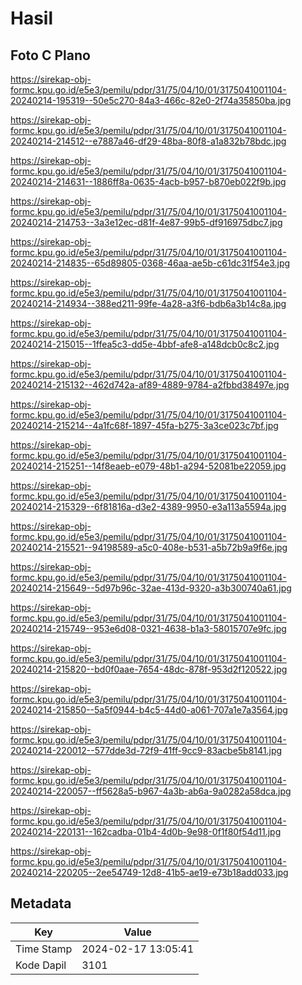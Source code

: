 # Hasil

## Foto C Plano

https://sirekap-obj-formc.kpu.go.id/e5e3/pemilu/pdpr/31/75/04/10/01/3175041001104-20240214-195319--50e5c270-84a3-466c-82e0-2f74a35850ba.jpg

https://sirekap-obj-formc.kpu.go.id/e5e3/pemilu/pdpr/31/75/04/10/01/3175041001104-20240214-214512--e7887a46-df29-48ba-80f8-a1a832b78bdc.jpg

https://sirekap-obj-formc.kpu.go.id/e5e3/pemilu/pdpr/31/75/04/10/01/3175041001104-20240214-214631--1886ff8a-0635-4acb-b957-b870eb022f9b.jpg

https://sirekap-obj-formc.kpu.go.id/e5e3/pemilu/pdpr/31/75/04/10/01/3175041001104-20240214-214753--3a3e12ec-d81f-4e87-99b5-df916975dbc7.jpg

https://sirekap-obj-formc.kpu.go.id/e5e3/pemilu/pdpr/31/75/04/10/01/3175041001104-20240214-214835--65d89805-0368-46aa-ae5b-c61dc31f54e3.jpg

https://sirekap-obj-formc.kpu.go.id/e5e3/pemilu/pdpr/31/75/04/10/01/3175041001104-20240214-214934--388ed211-99fe-4a28-a3f6-bdb6a3b14c8a.jpg

https://sirekap-obj-formc.kpu.go.id/e5e3/pemilu/pdpr/31/75/04/10/01/3175041001104-20240214-215015--1ffea5c3-dd5e-4bbf-afe8-a148dcb0c8c2.jpg

https://sirekap-obj-formc.kpu.go.id/e5e3/pemilu/pdpr/31/75/04/10/01/3175041001104-20240214-215132--462d742a-af89-4889-9784-a2fbbd38497e.jpg

https://sirekap-obj-formc.kpu.go.id/e5e3/pemilu/pdpr/31/75/04/10/01/3175041001104-20240214-215214--4a1fc68f-1897-45fa-b275-3a3ce023c7bf.jpg

https://sirekap-obj-formc.kpu.go.id/e5e3/pemilu/pdpr/31/75/04/10/01/3175041001104-20240214-215251--14f8eaeb-e079-48b1-a294-52081be22059.jpg

https://sirekap-obj-formc.kpu.go.id/e5e3/pemilu/pdpr/31/75/04/10/01/3175041001104-20240214-215329--6f81816a-d3e2-4389-9950-e3a113a5594a.jpg

https://sirekap-obj-formc.kpu.go.id/e5e3/pemilu/pdpr/31/75/04/10/01/3175041001104-20240214-215521--94198589-a5c0-408e-b531-a5b72b9a9f6e.jpg

https://sirekap-obj-formc.kpu.go.id/e5e3/pemilu/pdpr/31/75/04/10/01/3175041001104-20240214-215649--5d97b96c-32ae-413d-9320-a3b300740a61.jpg

https://sirekap-obj-formc.kpu.go.id/e5e3/pemilu/pdpr/31/75/04/10/01/3175041001104-20240214-215749--953e6d08-0321-4638-b1a3-58015707e9fc.jpg

https://sirekap-obj-formc.kpu.go.id/e5e3/pemilu/pdpr/31/75/04/10/01/3175041001104-20240214-215820--bd0f0aae-7654-48dc-878f-953d2f120522.jpg

https://sirekap-obj-formc.kpu.go.id/e5e3/pemilu/pdpr/31/75/04/10/01/3175041001104-20240214-215850--5a5f0944-b4c5-44d0-a061-707a1e7a3564.jpg

https://sirekap-obj-formc.kpu.go.id/e5e3/pemilu/pdpr/31/75/04/10/01/3175041001104-20240214-220012--577dde3d-72f9-41ff-9cc9-83acbe5b8141.jpg

https://sirekap-obj-formc.kpu.go.id/e5e3/pemilu/pdpr/31/75/04/10/01/3175041001104-20240214-220057--ff5628a5-b967-4a3b-ab6a-9a0282a58dca.jpg

https://sirekap-obj-formc.kpu.go.id/e5e3/pemilu/pdpr/31/75/04/10/01/3175041001104-20240214-220131--162cadba-01b4-4d0b-9e98-0f1f80f54d11.jpg

https://sirekap-obj-formc.kpu.go.id/e5e3/pemilu/pdpr/31/75/04/10/01/3175041001104-20240214-220205--2ee54749-12d8-41b5-ae19-e73b18add033.jpg


## Metadata

| Key        | Value               |
| ---------- | ------------------- |
| Time Stamp | 2024-02-17 13:05:41 |
| Kode Dapil | 3101                |



